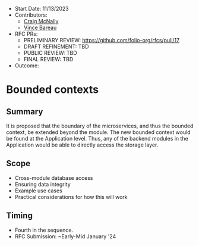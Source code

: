 * Start Date: 11/13/2023
* Contributors:
  * [Craig McNally](cmcnally@ebsco.com)
  * [Vince Bareau](vbareau@ebsco.com)
* RFC PRs:
  * PRELIMINARY REVIEW: https://github.com/folio-org/rfcs/pull/17
  * DRAFT REFINEMENT: TBD
  * PUBLIC REVIEW: TBD
  * FINAL REVIEW: TBD
* Outcome: 

# Bounded contexts

## Summary
It is proposed that the boundary of the microservices, and thus the bounded context, be extended beyond the module. The new bounded context would be found at the Application level. Thus, any of the backend modules in the Application would be able to directly access the storage layer.

## Scope
* Cross-module database access 
* Ensuring data integrity
* Example use cases
* Practical considerations for how this will work

## Timing
* Fourth in the sequence.
* RFC Submission: ~Early-Mid January '24

